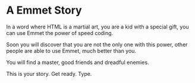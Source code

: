 # A Emmet Story

In a word where HTML is a martial art, you are a kid with a special gift, you can use Emmet the power of speed coding. 

Soon you will discover that you are not the only one with this power, other people are able to use Emmet, much better than you.

You will find a master, good friends and dreadful enemies.

This is your story. Get ready. Type.
